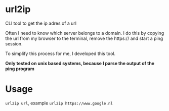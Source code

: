 # url2ip
CLI tool to get the ip adres of a url

Often I need to know which server belongs to a domain. I do this by copying the url from my browser to the terminal, remove the https:// and start a ping session.

To simplify this process for me, I developed this tool. 

**Only tested on unix based systems, because I parse the output of the ping program**

# Usage

`url2ip url`, example `url2ip https://www.google.nl`

